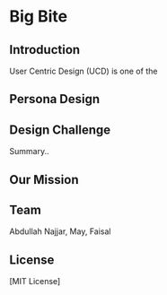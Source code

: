 # Big Bite

## Introduction
User Centric Design (UCD) is one of the 

## Persona Design


## Design Challenge
Summary..


## Our Mission

## Team
Abdullah Najjar,
May, 
Faisal

## License
[MIT License] 
